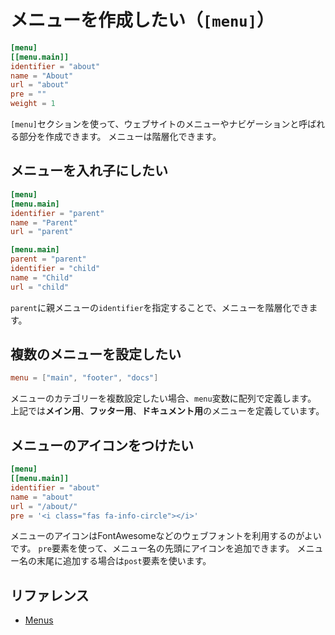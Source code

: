# メニューを作成したい（``[menu]``）

```toml
[menu]
[[menu.main]]
identifier = "about"
name = "About"
url = "about"
pre = ""
weight = 1
```

``[menu]``セクションを使って、ウェブサイトのメニューやナビゲーションと呼ばれる部分を作成できます。
メニューは階層化できます。

## メニューを入れ子にしたい

```toml
[menu]
[menu.main]
identifier = "parent"
name = "Parent"
url = "parent"

[menu.main]
parent = "parent"
identifier = "child"
name = "Child"
url = "child"
```

``parent``に親メニューの``identifier``を指定することで、メニューを階層化できます。

## 複数のメニューを設定したい

```toml
menu = ["main", "footer", "docs"]
```

メニューのカテゴリーを複数設定したい場合、``menu``変数に配列で定義します。
上記では**メイン用**、**フッター用**、**ドキュメント用**のメニューを定義しています。

## メニューのアイコンをつけたい

```toml
[menu]
[[menu.main]]
identifier = "about"
name = "about"
url = "/about/"
pre = '<i class="fas fa-info-circle"></i>'
```

メニューのアイコンはFontAwesomeなどのウェブフォントを利用するのがよいです。
``pre``要素を使って、メニュー名の先頭にアイコンを追加できます。
メニュー名の末尾に追加する場合は``post``要素を使います。

## リファレンス

- [Menus](https://gohugo.io/content-management/menus/)
